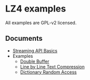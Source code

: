 # LZ4 examples

All examples are GPL-v2 licensed.

## Documents

 - [Streaming API Basics](streaming_api_basics.md)
 - Examples
     - [Double Buffer](blockStreaming_doubleBuffer.md)
     - [Line by Line Text Compression](blockStreaming_lineByLine.md)
     - [Dictionary Random Access](dictionaryRandomAccess.md)